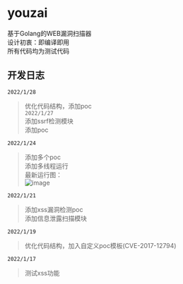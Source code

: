 # youzai
基于Golang的WEB漏洞扫描器  
设计初衷：即编译即用  
所有代码均为测试代码  
## 开发日志
`2022/1/28`  
> 优化代码结构，添加poc  
`2022/1/27`  
> 添加ssrf检测模块  
> 添加poc

`2022/1/24`  
> 添加多个poc  
> 添加多线程运行  
> 最新运行图：  
> ![image](https://github.com/qian-shen/youzai/blob/main/beta.gif)  

`2022/1/21`  
> 添加xss漏洞检测poc  
> 添加信息泄露扫描模块  

`2022/1/19`  
> 优化代码结构，加入自定义poc模板(CVE-2017-12794)

`2022/1/17`  
> 测试xss功能  




